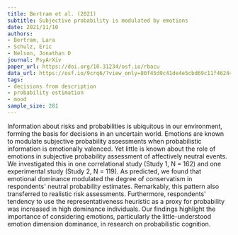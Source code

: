 ```yaml
---
title: Bertram et al. (2021)
subtitle: Subjective probability is modulated by emotions
date: 2021/11/10
authors:
- Bertram, Lara
- Schulz, Eric
- Nelson, Jonathan D
journal: PsyArXiv
paper_url: https://doi.org/10.31234/osf.io/rbacu
data_url: https://osf.io/9crq6/?view_only=80f45d9c41de4e5cbd69c11f462441f5
tags:
- decisions from description
- probability estimation
- mood
sample_size: 281
---
```


Information about risks and probabilities is ubiquitous in our environment, forming the basis for decisions in an uncertain world. Emotions are known to modulate subjective probability assessments when probabilistic information is emotionally valenced. Yet little is known about the role of emotions in subjective probability assessment of affectively neutral events. We investigated this in one correlational study (Study 1, N = 162) and one experimental study (Study 2, N = 119). As predicted, we found that emotional dominance modulated the degree of conservatism in respondents' neutral probability estimates. Remarkably, this pattern also transferred to realistic risk assessments. Furthermore, respondents' tendency to use the representativeness heuristic as a proxy for probability was increased in high dominance individuals. Our findings highlight the importance of considering emotions, particularly the little-understood emotion dimension dominance, in research on probabilistic cognition.
